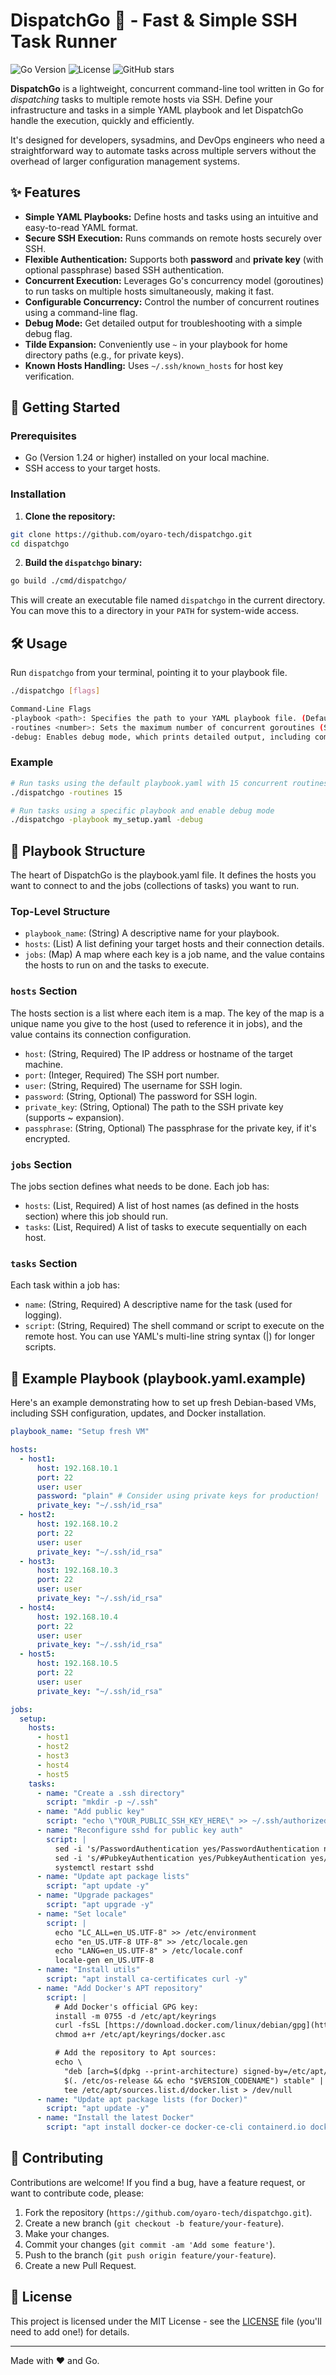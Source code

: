 # DispatchGo 🚀 - Fast & Simple SSH Task Runner

![Go Version](https://img.shields.io/badge/Go-1.24%2B-blue.svg)
![License](https://img.shields.io/badge/License-MIT-green.svg)
![GitHub stars](https://img.shields.io/github/stars/oyaro-tech/dispatchgo?style=social)

**DispatchGo** is a lightweight, concurrent command-line tool written in Go for *dispatching* tasks to multiple remote hosts via SSH. Define your infrastructure and tasks in a simple YAML playbook and let DispatchGo handle the execution, quickly and efficiently.

It's designed for developers, sysadmins, and DevOps engineers who need a straightforward way to automate tasks across multiple servers without the overhead of larger configuration management systems.

## ✨ Features

* **Simple YAML Playbooks:** Define hosts and tasks using an intuitive and easy-to-read YAML format.
* **Secure SSH Execution:** Runs commands on remote hosts securely over SSH.
* **Flexible Authentication:** Supports both **password** and **private key** (with optional passphrase) based SSH authentication.
* **Concurrent Execution:** Leverages Go's concurrency model (goroutines) to run tasks on multiple hosts simultaneously, making it fast.
* **Configurable Concurrency:** Control the number of concurrent routines using a command-line flag.
* **Debug Mode:** Get detailed output for troubleshooting with a simple debug flag.
* **Tilde Expansion:** Conveniently use `~` in your playbook for home directory paths (e.g., for private keys).
* **Known Hosts Handling:** Uses `~/.ssh/known_hosts` for host key verification.

## 🚀 Getting Started

### Prerequisites

* Go (Version 1.24 or higher) installed on your local machine.
* SSH access to your target hosts.

### Installation

1.  **Clone the repository:**

```bash
git clone https://github.com/oyaro-tech/dispatchgo.git
cd dispatchgo
```
2.  **Build the `dispatchgo` binary:**

```bash
go build ./cmd/dispatchgo/
```

This will create an executable file named `dispatchgo` in the current directory. You can move this to a directory in your `PATH` for system-wide access.

## 🛠️ Usage

Run `dispatchgo` from your terminal, pointing it to your playbook file.

```bash
./dispatchgo [flags]

Command-Line Flags
-playbook <path>: Specifies the path to your YAML playbook file. (Default: ./playbook.yaml)
-routines <number>: Sets the maximum number of concurrent goroutines (SSH connections/tasks) to run. (Default: 10)
-debug: Enables debug mode, which prints detailed output, including command outputs. (Default: false)
```

### Example

```bash
# Run tasks using the default playbook.yaml with 15 concurrent routines
./dispatchgo -routines 15

# Run tasks using a specific playbook and enable debug mode
./dispatchgo -playbook my_setup.yaml -debug
```

## 📖 Playbook Structure
The heart of DispatchGo is the playbook.yaml file. It defines the hosts you want to connect to and the jobs (collections of tasks) you want to run.

### Top-Level Structure

- `playbook_name`: (String) A descriptive name for your playbook.
- `hosts`: (List) A list defining your target hosts and their connection details.
- `jobs`: (Map) A map where each key is a job name, and the value contains the hosts to run on and the tasks to execute.

### `hosts` Section

The hosts section is a list where each item is a map. The key of the map is a unique name you give to the host (used to reference it in jobs), and the value contains its connection configuration.

- `host`: (String, Required) The IP address or hostname of the target machine.
- `port`: (Integer, Required) The SSH port number.
- `user`: (String, Required) The username for SSH login.
- `password`: (String, Optional) The password for SSH login.
- `private_key`: (String, Optional) The path to the SSH private key (supports ~ expansion).
- `passphrase`: (String, Optional) The passphrase for the private key, if it's encrypted.

### `jobs` Section

The jobs section defines what needs to be done. Each job has:

- `hosts`: (List, Required) A list of host names (as defined in the hosts section) where this job should run.
- `tasks`: (List, Required) A list of tasks to execute sequentially on each host.


### `tasks` Section

Each task within a job has:

- `name`: (String, Required) A descriptive name for the task (used for logging).
- `script`: (String, Required) The shell command or script to execute on the remote host. You can use YAML's multi-line string syntax (|) for longer scripts.

## 📝 Example Playbook (playbook.yaml.example)

Here's an example demonstrating how to set up fresh Debian-based VMs, including SSH configuration, updates, and Docker installation.

```yaml
playbook_name: "Setup fresh VM"

hosts:
  - host1:
      host: 192.168.10.1
      port: 22
      user: user
      password: "plain" # Consider using private keys for production!
      private_key: "~/.ssh/id_rsa"
  - host2:
      host: 192.168.10.2
      port: 22
      user: user
      private_key: "~/.ssh/id_rsa"
  - host3:
      host: 192.168.10.3
      port: 22
      user: user
      private_key: "~/.ssh/id_rsa"
  - host4:
      host: 192.168.10.4
      port: 22
      user: user
      private_key: "~/.ssh/id_rsa"
  - host5:
      host: 192.168.10.5
      port: 22
      user: user
      private_key: "~/.ssh/id_rsa"

jobs:
  setup:
    hosts:
      - host1
      - host2
      - host3
      - host4
      - host5
    tasks:
      - name: "Create a .ssh directory"
        script: "mkdir -p ~/.ssh"
      - name: "Add public key"
        script: "echo \"YOUR_PUBLIC_SSH_KEY_HERE\" >> ~/.ssh/authorized_keys" # Replace with your key
      - name: "Reconfigure sshd for public key auth"
        script: |
          sed -i 's/PasswordAuthentication yes/PasswordAuthentication no/g' /etc/ssh/sshd_config
          sed -i 's/#PubkeyAuthentication yes/PubkeyAuthentication yes/g' /etc/ssh/sshd_config
          systemctl restart sshd
      - name: "Update apt package lists"
        script: "apt update -y"
      - name: "Upgrade packages"
        script: "apt upgrade -y"
      - name: "Set locale"
        script: |
          echo "LC_ALL=en_US.UTF-8" >> /etc/environment
          echo "en_US.UTF-8 UTF-8" >> /etc/locale.gen
          echo "LANG=en_US.UTF-8" > /etc/locale.conf
          locale-gen en_US.UTF-8
      - name: "Install utils"
        script: "apt install ca-certificates curl -y"
      - name: "Add Docker's APT repository"
        script: |
          # Add Docker's official GPG key:
          install -m 0755 -d /etc/apt/keyrings
          curl -fsSL [https://download.docker.com/linux/debian/gpg](https://download.docker.com/linux/debian/gpg) -o /etc/apt/keyrings/docker.asc
          chmod a+r /etc/apt/keyrings/docker.asc

          # Add the repository to Apt sources:
          echo \
            "deb [arch=$(dpkg --print-architecture) signed-by=/etc/apt/keyrings/docker.asc] [https://download.docker.com/linux/debian](https://download.docker.com/linux/debian) \
            $(. /etc/os-release && echo "$VERSION_CODENAME") stable" | \
            tee /etc/apt/sources.list.d/docker.list > /dev/null
      - name: "Update apt package lists (for Docker)"
        script: "apt update -y"
      - name: "Install the latest Docker"
        script: "apt install docker-ce docker-ce-cli containerd.io docker-buildx-plugin docker-compose-plugin -y"
```

## 🤝 Contributing

Contributions are welcome! If you find a bug, have a feature request, or want to contribute code, please:

1.  Fork the repository (`https://github.com/oyaro-tech/dispatchgo.git`).
2.  Create a new branch (`git checkout -b feature/your-feature`).
3.  Make your changes.
4.  Commit your changes (`git commit -am 'Add some feature'`).
5.  Push to the branch (`git push origin feature/your-feature`).
6.  Create a new Pull Request.

## 📜 License

This project is licensed under the MIT License - see the [LICENSE](LICENSE) file (you'll need to add one!) for details.

---

Made with ❤️ and Go.
